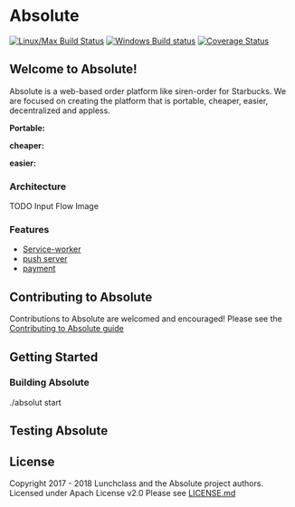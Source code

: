 # Absolute
[![Linux/Max Build Status](https://travis-ci.org/lunchclass/absolute.svg?branch=master)](https://travis-ci.org/lunchclass/absolute/branches)
[![Windows Build status](https://ci.appveyor.com/api/projects/status/099u4iekeny4lpsa/branch/master?svg=true)](https://ci.appveyor.com/project/romandev/absolute/branch/master)
[![Coverage Status](https://coveralls.io/repos/github/romandev/absolute/badge.svg?branch=master)](https://coveralls.io/github/romandev/absolute?branch=master)



## Welcome to Absolute!

Absolute is a web-based order platform like siren-order for Starbucks.
We are focused on creating the platform that is portable, cheaper, easier,
decentralized and appless.

**Portable:**  

**cheaper:** 

**easier:**  

### Architecture
TODO Input Flow Image

### Features
* [Service-worker](https://github.com/newklus/absolute//blob/master/client/service-worker.md) 
* [push server](https://github.com/newklus/absolute//blob/master/server/server.md) 
* [payment](https://github.com/newklus/absolute//blob/master/payment_md)

## Contributing to Absolute
Contributions to Absolute are welcomed and encouraged! Please see the
[Contributing to Absolute guide](https://github.com/newklus/absolute//blob/master/contribution/contribution.md)

## Getting Started

### Building Absolute
./absolut start

## Testing Absolute

## License

Copyright 2017 - 2018 Lunchclass and the Absolute project authors. Licensed under Apach License v2.0
Please see [LICENSE.md](https://github.com/lunchclass/absolute/blob/master/LICENSE.md)

